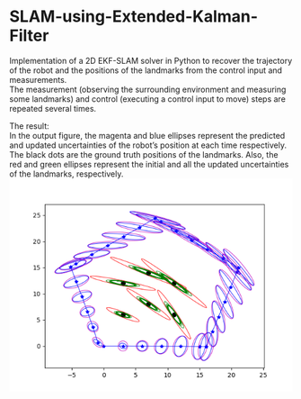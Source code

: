 # SLAM-using-Extended-Kalman-Filter
Implementation of a 2D EKF-SLAM solver in Python to recover the trajectory of the robot and the positions of the landmarks from the control input and measurements.  
The measurement (observing the surrounding environment and measuring some landmarks) and control (executing a control input to move) steps are repeated several times.  
  
The result:  
In the output figure, the magenta and blue ellipses represent the predicted and updated uncertainties of the robot’s position at each time respectively. The black dots are the ground truth positions of the landmarks. Also, the red and green ellipses represent the initial and all the updated uncertainties of the landmarks, respectively.
![result](/results/result.png)
